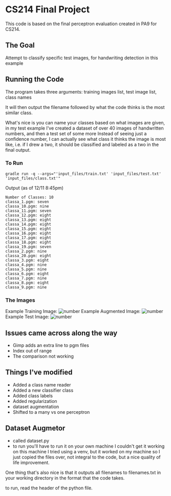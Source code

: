 # CS214 Final Project
This code is based on the final perceptron evaluation created in PA9 for CS214. 

## The Goal
Attempt to classify specific test images, for handwriting detection in this example

## Running the Code
The program takes three arguments: training images list, test image list, class names

It will then output the filename followed by what the code thinks is the most similar class.

What's nice is you can name your classes based on what images are given, in my test example
I've created a dataset of over 40 images of handwritten numbers, and then a test set of some more
Instead of seeing just a confidence number, I can actually see what class it thinks the image
is most like, i.e. if I drew a two, it should be classified and labeled as a two in the final output.

### To Run
```
gradle run -q --args="'input_files/train.txt' 'input_files/test.txt' 'input_files/class.txt'"
```
Output (as of 12/11 8:45pm)
```
Number of Classes: 10
classa_1.pgm: seven
classa_10.pgm: nine
classa_11.pgm: seven
classa_12.pgm: eight
classa_13.pgm: eight
classa_14.pgm: eight
classa_15.pgm: eight
classa_16.pgm: eight
classa_17.pgm: eight
classa_18.pgm: eight
classa_19.pgm: seven
classa_2.pgm: nine
classa_20.pgm: eight
classa_3.pgm: eight
classa_4.pgm: nine
classa_5.pgm: nine
classa_6.pgm: eight
classa_7.pgm: nine
classa_8.pgm: eight
classa_9.pgm: nine
```
### The Images
Example Training Image:
![number](input_files/train/class0_1.pgm?raw=true "class0_1.pgm")
Example Augmented Image:
![number](input_files/train/class0_1_aug_1.pgm?raw=true "class0_1_aug_1.pgm")
Example Test Image:
![number](input_files/test/classa_1.pgm?raw=true "classa_1.pgm")

## Issues came across along the way
- Gimp adds an extra line to pgm files
- Index out of range
- The comparison not working

## Things I've modified
- Added a class name reader
- Added a new classifier class
- Added class labels
- Added regularization
- dataset augmentation
- Shifted to a many vs one perceptron

## Dataset Augmetor
- called dataset.py
- to run you'll have to run it on your own machine I couldn't get it working on this machine
I tried using a venv, but it worked on my machine so I just copied the files over, not integral
to the code, but a nice quality of life improvement.

One thing that's also nice is that it outputs all filenames to filenames.txt in your working directory
in the format that the code takes.

to run, read the header of the python file.